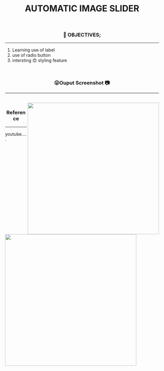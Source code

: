 <h1  align="center">AUTOMATIC IMAGE SLIDER</h1>
<br>
<h3 align="center">👊 OBJECTIVES;</h3>
<hr>
<ol>
  <li> Learning use of label
  </li>
  <li>use of radio button</li>
  <li>intersting  😍 styling feature </li>
</ol>

<br>
<h3 align="center">😜Ouput Screenshot 📷</h3>
<hr>
<br>
<div align="center">
  <img src="https://github.com/user-attachments/assets/85174504-ea58-4977-8639-84c244193efd" align="right" width="430px">
  <img src="https://github.com/user-attachments/assets/03d14088-b827-4c27-a73e-9e5f7b676955" align="left" width="430px">
</div>


<h3 align="center">Reference</h3>
<hr>
<p>youtube.....</p>
